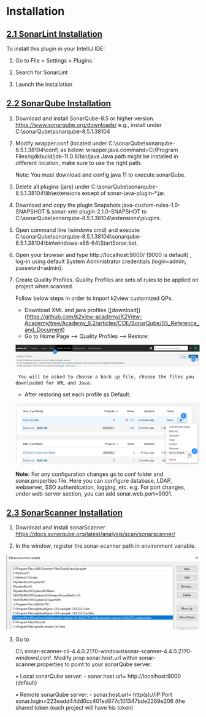 # Installation



## <u>2.1 SonarLint Installation</u>

To install this plugin in your IntelliJ IDE:

1. Go to File > Settings > Plugins.

2. Search for SonarLint

3. Launch the installation

   

## <u>2.2	SonarQube Installation</u>

1. Download and install SonarQube-8.5 or higher version.
	https://www.sonarqube.org/downloads/
 	e.g., install under C:\sonarQube\sonarqube-8.5.1.38104

2. Modify wrapper.conf  (located under C:\sonarQube\sonarqube-8.5.1.38104\conf) as below:
	wrapper.java.command=C:/Program Files/ojdkbuild/jdk-11.0.8/bin/java
	Java path might be installed in different location, make sure to use the right path.

	Note: You must download and config java 11 to execute sonarQube.

   
3. Delete all plugins (jars) under C:\sonarQube\sonarqube-8.5.1.38104\lib\extensions
	except of sonar-java-plugin-*.jar.


4. Download and copy the plugin Snapshots java-custom-rules-1.0-SNAPSHOT & sonar-xml-plugin-2.1.0-SNAPSHOT to 		C:\sonarQube\sonarqube-8.5.1.38104\extensions\plugins.

5. Open command line (windows cmd) and execute: 
 	C:\sonarQube\sonarqube-8.5.1.38104\sonarqube-8.5.1.38104\bin\windows-x86-64\StartSonar.bat.

6. Open your browser and type http://localhost:9000/ (9000 is default) , log-in using default System Administrator	credentials (login=admin, password=admin).

7. Create Quality Profiles.
   Quality Profiles are sets of rules to be applied on project when scanned.
	
 	Follow below steps in order to import k2view customized QPs.
   	- Download XML and java profiles ([download])(https://github.com/k2view-academy/K2View-Academy/tree/Academy_6.2/articles/COE/SonarQube/05_Reference_and_Document)
   	- Go to Home Page --> Quality Profiles --> Restore:
	
	 ![image](/articles/COE/SonarQube/images/09_restore.png)
	 
     	You will be asked to choose a back up file, choose the files you downloaded for XML and Java.
   	
	- After restoring set each profile as Default.
	
	 ![image](/articles/COE/SonarQube/images/13_default.png)
 
	**Note:**
	For any configuration changes go to conf folder and sonar.properties file.
	Here you can configure database, LDAP, webserver, SSO authentication, logging, etc.
	e.g. For port changes, under web-server section, you can add sonar.web.port=9001.



## <u>2.3	 SonarScanner Installation</u>

1. Download and Install sonarScanner 
   https://docs.sonarqube.org/latest/analysis/scan/sonarscanner/
   
2. In the window, register the sonar-scanner path in environment variable.

  ![image](/articles/COE/SonarQube/images/02_installation.png)

3. Go to

   C:\ sonar-scanner-cli-4.4.0.2170-windows\sonar-scanner-4.4.0.2170-windows\conf. Modify prop sonar.host.url within sonar-scanner.properties to point to your sonarQube server:

   •	Local sonarQube server: -
    sonar.host.url= http://localhost:9000 (default)

   •	Remote sonarQube server: -
   sonar.host.url= http(s)://IP:Port       sonar.login=223eadd44dd0cc401ed977c101347bde2269e206 (the shared token (each project will have his token)




